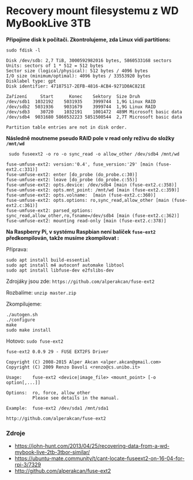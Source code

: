 Recovery mount filesystemu z WD MyBookLive 3TB
==

**Připojíme disk k počítači. Zkontrolujeme, zda Linux vidí partitions:**

`sudo fdisk -l`

```
Disk /dev/sdb: 2,7 TiB, 3000592982016 bytes, 5860533168 sectors
Units: sectors of 1 * 512 = 512 bytes
Sector size (logical/physical): 512 bytes / 4096 bytes
I/O size (minimum/optimal): 4096 bytes / 33553920 bytes
Disklabel type: gpt
Disk identifier: 47187517-2EFB-4816-ACB4-9271D0AC821E

Zařízení     Start      Konec    Sektory  Size Druh
/dev/sdb1  1032192    5031935    3999744  1,9G Linux RAID
/dev/sdb2  5031936    9031679    3999744  1,9G Linux RAID
/dev/sdb3    30720    1032191    1001472  489M Microsoft basic data
/dev/sdb4  9031680 5860532223 5851500544  2,7T Microsoft basic data

Partition table entries are not in disk order.
```

**Následně moutneme pseudo RAID pole v read only reživu do složky `/mnt/wd`**

` sudo fuseext2 -o ro -o sync_read -o allow_other /dev/sdb4 /mnt/wd`

```
fuse-umfuse-ext2: version:'0.4', fuse_version:'29' [main (fuse-ext2.c:331)]
fuse-umfuse-ext2: enter [do_probe (do_probe.c:30)]
fuse-umfuse-ext2: leave [do_probe (do_probe.c:55)]
fuse-umfuse-ext2: opts.device: /dev/sdb4 [main (fuse-ext2.c:358)]
fuse-umfuse-ext2: opts.mnt_point: /mnt/wd [main (fuse-ext2.c:359)]
fuse-umfuse-ext2: opts.volname:  [main (fuse-ext2.c:360)]
fuse-umfuse-ext2: opts.options: ro,sync_read,allow_other [main (fuse-ext2.c:361)]
fuse-umfuse-ext2: parsed_options: sync_read,allow_other,ro,fsname=/dev/sdb4 [main (fuse-ext2.c:362)]
fuse-umfuse-ext2: mounting read-only [main (fuse-ext2.c:378)]
```

**Na Raspberry Pi, v systému Raspbian není balíček `fuse-ext2` předkompilován, takže musíme zkompilovat :**

Příprava:
```
sudo apt install build-essential
sudo apt install m4 autoconf automake libtool
sudo apt install libfuse-dev e2fslibs-dev
```

Zdrojáky jsou zde: `https://github.com/alperakcan/fuse-ext2`

Rozbalíme: `unzip master.zip`

Zkompilujeme:
```
./autogen.sh
./configure
make
sudo make install
```
Hotovo: `sudo fuse-ext2`

```
fuse-ext2 0.0.9 29 - FUSE EXT2FS Driver

Copyright (C) 2008-2015 Alper Akcan <alper.akcan@gmail.com>
Copyright (C) 2009 Renzo Davoli <renzo@cs.unibo.it>

Usage:    fuse-ext2 <device|image_file> <mount_point> [-o option[,...]]

Options:  ro, force, allow_other
          Please see details in the manual.

Example:  fuse-ext2 /dev/sda1 /mnt/sda1

http://github.com/alperakcan/fuse-ext2
```

### Zdroje
- https://john-hunt.com/2013/04/25/recovering-data-from-a-wd-mybook-live-2tb-3tbor-similar/
- https://ubuntu-mate.community/t/cant-locate-fuseext2-on-16-04-for-rpi-3/7329
- http://github.com/alperakcan/fuse-ext2
